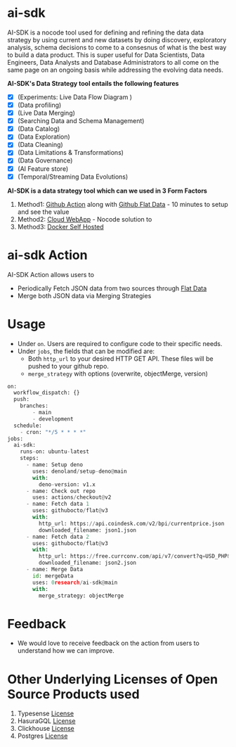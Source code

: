 # ai-sdk
AI-SDK is a nocode tool used for defining and refining the data data strategy by using current and new datasets by doing discovery, exploratory analysis, schema decisions to come to a consesnus of what is the best way to build a data product. This is super useful for Data Scientists, Data Engineers, Data Analysts and Database Administrators to all come on the same page on an ongoing basis while addressing the evolving data needs.

**AI-SDK's Data Strategy tool entails the following features**
- [x] (Experiments: Live Data Flow Diagram )
- [x] (Data profiling)
- [x] (Live Data Merging)
- [x] (Searching Data and Schema Management)
- [x] (Data Catalog)
- [x] (Data Exploration)
- [x] (Data Cleaning)
- [x] (Data Limitations & Transformations)
- [x] (Data Governance)
- [x] (AI Feature store)
- [x] (Temporal/Streaming Data Evolutions)

**AI-SDK is a data strategy tool which can we used in 3 Form Factors**
1. Method1: [Github Action](https://github.com/marketplace/actions/ai-sdk-action) along with [Github Flat Data](https://github.com/githubocto/flat) - 10 minutes to setup and see the value
2. Method2: [Cloud WebApp](http://app.0research.com) - Nocode solution to 
3. Method3: [Docker Self Hosted ](https://hub.docker.com/repository/docker/0research/ai-sdk)

# ai-sdk Action
AI-SDK Action allows users to 
* Periodically Fetch JSON data from two sources through [Flat Data](https://github.com/githubocto/flat)
* Merge both JSON data via Merging Strategies 

# Usage
* Under ```on```. Users are required to configure code to their specific needs.
* Under ```jobs```, the fields that can be modified are:
  * Both ```http_url``` to your desired HTTP GET API. These files will be pushed to your github repo.
  * ```merge_strategy``` with options (overwrite, objectMerge, version)

```python
on:
  workflow_dispatch: {}
  push:
    branches:
        - main
        - development
  schedule:
    - cron: "*/5 * * * *"
jobs:
  ai-sdk:
    runs-on: ubuntu-latest
    steps:
      - name: Setup deno
        uses: denoland/setup-deno@main
        with:
          deno-version: v1.x
      - name: Check out repo
        uses: actions/checkout@v2
      - name: Fetch data 1
        uses: githubocto/flat@v3
        with:
          http_url: https://api.coindesk.com/v2/bpi/currentprice.json
          downloaded_filename: json1.json
      - name: Fetch data 2
        uses: githubocto/flat@v3
        with:
          http_url: https://free.currconv.com/api/v7/convert?q=USD_PHP&compact=ultra&apiKey=4709550d97d6056b11e5
          downloaded_filename: json2.json
      - name: Merge Data
        id: mergeData
        uses: 0research/ai-sdk@main
        with:
          merge_strategy: objectMerge   
```


# Feedback
* We would love to receive feedback on the action from users to understand how we can improve.

# Other Underlying Licenses of Open Source Products used

1. Typesense [License](https://github.com/typesense/typesense/blob/master/LICENSE.txt)
2. HasuraGQL [License](https://github.com/hasura/graphql-engine/blob/master/LICENSE)
3. Clickhouse [License](https://github.com/ClickHouse/ClickHouse/blob/master/LICENSE)
4. Postgres [License](https://www.postgresql.org/about/licence/)

<!-- Features to be implemented / to be implemented
- [x] (for checked checkbox)
- [ ] (for unchecked checkbox)
- [ ] (for unchecked checkbox)
- [ ] (for unchecked checkbox)
- [ ] (for unchecked checkbox)
- [ ] (for unchecked checkbox) -->